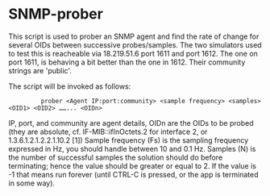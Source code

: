 # SNMP-prober

This script is used to prober an SNMP agent and find the rate of change for several OIDs between successive probes/samples. The two simulators used to test this is reacheable via 18.219.51.6 port 1611 and port 1612. The one on port 1611, is behaving a bit better than the one in 1612. Their community strings are 'public'.

The script will be invoked as follows:

             prober <Agent IP:port:community> <sample frequency> <samples> <OID1> <OID2> ……... <OIDn>   
IP, port, and community are agent details, OIDn are the OIDs to be probed (they are absolute, cf. IF-MIB::ifInOctets.2 for interface 2, or 1.3.6.1.2.1.2.2.1.10.2 [1])
Sample frequency (Fs) is the sampling frequency expressed in Hz, you should handle between 10 and 0.1 Hz.
Samples (N) is the number of successful samples the solution should do before terminating; hence the value should be greater or equal to 2. If the value is -1 that means run forever (until CTRL-C is pressed, or the app is terminated in some way).
